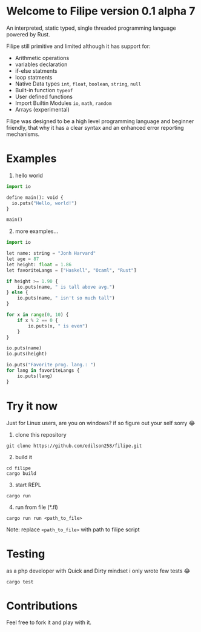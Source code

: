 # Welcome to Filipe version 0.1 alpha 7

An interpreted, static typed, single threaded programming language powered by Rust.

Filipe still primitive and limited although it has support for:

- Arithmetic operations
- variables declaration
- if-else statments
- loop statments
- Native Data types `int`, `float`, `boolean`, `string`, `null`
- Built-in function `typeof`
- User defined functions
- Import Builtin Modules `io`, `math`, `random`
- Arrays (experimental)

Filipe was designed to be a high level programming language and beginner friendly, that why it has a clear syntax and an enhanced error reporting mechanisms.

# Examples

1. hello world

```python
import io

define main(): void {
  io.puts("Hello, world!")
}

main()
```

2. more examples...

```python
import io

let name: string = "Jonh Harvard"
let age = 87
let height: float = 1.86
let favoriteLangs = ["Haskell", "Ocaml", "Rust"]

if height >= 1.90 {
    io.puts(name, " is tall above avg.")
} else {
    io.puts(name, " isn't so much tall")
}

for x in range(0, 10) {
    if x % 2 == 0 {
        io.puts(x, " is even")
    }
}

io.puts(name)
io.puts(height)

io.puts("Favorite prog. lang.: ")
for lang in favoriteLangs {
    io.puts(lang)
}

```

# Try it now

Just for Linux users, are you on windows? if so figure out your self sorry 😂

1. clone this repository

```shell
git clone https://github.com/edilson258/filipe.git
```

2. build it

```shell
cd filipe
cargo build
```

3. start REPL

```shell
cargo run
```

4. run from file (\*.fl)

```shell
cargo run run <path_to_file>
```

Note: replace `<path_to_file>` with path to filipe script

# Testing

as a php developer with Quick and Dirty mindset i only wrote few tests 😂

```shell
cargo test
```

# Contributions

Feel free to fork it and play with it.

